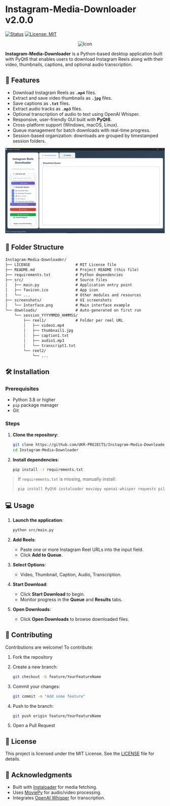 # Instagram-Media-Downloader v2.0.0

[![Status](https://img.shields.io/badge/status-active-47c219.svg)](#) [![License: MIT](https://img.shields.io/badge/License-MIT-yellow.svg)](LICENSE)

<p align="center">
    <img src="src/favicon.ico" alt="Icon" width="80" height="80" />
</p>

**Instagram-Media-Downloader** is a Python-based desktop application built with PyQt6 that enables users to download Instagram Reels along with their video, thumbnails, captions, and optional audio transcription.

## 🚀 Features

* Download Instagram Reels as **`.mp4`** files.
* Extract and save video thumbnails as **`.jpg`** files.
* Save captions as **`.txt`** files.
* Extract audio tracks as **`.mp3`** files.
* Optional transcription of audio to text using OpenAI Whisper.
* Responsive, user-friendly GUI built with **PyQt6**.
* Cross-platform support (Windows, macOS, Linux).
* Queue management for batch downloads with real-time progress.
* Session-based organization: downloads are grouped by timestamped session folders.

![Interface](screenshots/Interface.png)

## 📂 Folder Structure

```plaintext
Instagram-Media-Downloader/
├── LICENSE                    # MIT License file
├── README.md                  # Project README (this file)
├── requirements.txt           # Python dependencies
├── src/                       # Source files
│   ├── main.py                # Application entry point
│   ├── favicon.ico            # App icon
│   └── ...                    # Other modules and resources
├── screenshots/               # UI screenshots
│   └── Interface.png          # Main interface example
└── downloads/                 # Auto-generated on first run
    └── session_YYYYMMDD_HHMMSS/
        ├── reel1/             # Folder per reel URL
        │   ├── video1.mp4
        │   ├── thumbnail1.jpg
        │   ├── caption1.txt
        │   ├── audio1.mp3
        │   └── transcript1.txt
        └── reel2/
            └── ...
```

## 🛠️ Installation

### Prerequisites

* Python 3.8 or higher
* `pip` package manager
* Git

### Steps

1. **Clone the repository**:

   ```bash
   git clone https://github.com/UKR-PROJECTS/Instagram-Media-Downloader.git
   cd Instagram-Media-Downloader
   ```
2. **Install dependencies**:

   ```bash
   pip install -r requirements.txt
   ```

> If `requirements.txt` is missing, manually install:
>
> ```bash
> pip install PyQt6 instaloader moviepy openai-whisper requests pillow
> ```

## 💻 Usage

1. **Launch the application**:

   ```bash
   python src/main.py
   ```
2. **Add Reels**:

   * Paste one or more Instagram Reel URLs into the input field.
   * Click **Add to Queue**.
3. **Select Options**:

   * Video, Thumbnail, Caption, Audio, Transcription.
4. **Start Download**:

   * Click **Start Download** to begin.
   * Monitor progress in the **Queue** and **Results** tabs.
5. **Open Downloads**:

   * Click **Open Downloads** to browse downloaded files.

## 🤝 Contributing

Contributions are welcome! To contribute:

1. Fork the repository
2. Create a new branch:

   ```bash
   git checkout -b feature/YourFeatureName
   ```
3. Commit your changes:

   ```bash
   git commit -m "Add some feature"
   ```
4. Push to the branch:

   ```bash
   git push origin feature/YourFeatureName
   ```
5. Open a Pull Request

## 📜 License

This project is licensed under the MIT License. See the [LICENSE](LICENSE) file for details.

## 🙏 Acknowledgments

* Built with [Instaloader](https://instaloader.github.io/) for media fetching.
* Uses [MoviePy](https://github.com/Zulko/moviepy) for audio/video processing.
* Integrates [OpenAI Whisper](https://github.com/openai/whisper) for transcription.
